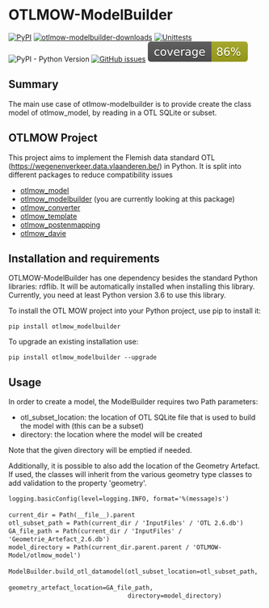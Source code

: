 # OTLMOW-ModelBuilder
[![PyPI](https://img.shields.io/pypi/v/otlmow-modelbuilder?label=latest%20release)](https://pypi.org/project/otlmow-modelbuilder/)
[![otlmow-modelbuilder-downloads](https://img.shields.io/pypi/dm/otlmow-modelbuilder)](https://pypi.org/project/otlmow-modelbuilder/)
[![Unittests](https://github.com/davidvlaminck/OTLMOW-ModelBuilder/actions/workflows/unittest.yml/badge.svg)](https://github.com/davidvlaminck/OTLMOW-ModelBuilder/actions/workflows/unittest.yml)
![PyPI - Python Version](https://img.shields.io/pypi/pyversions/otlmow-modelbuilder)
[![GitHub issues](https://img.shields.io/github/issues/davidvlaminck/OTLMOW-ModelBuilder)](https://github.com/davidvlaminck/OTLMOW-ModelBuilder/issues)
[![coverage](https://github.com/davidvlaminck/OTLMOW-Model/blob/master/UnitTests/coverage.svg)](https://htmlpreview.github.io/?https://github.com/davidvlaminck/OTLMOW-Model/blob/master/UnitTests/htmlcov/index.html)

## Summary
The main use case of otlmow-modelbuilder is to provide create the class model of otlmow_model, by reading in a OTL SQLite or subset.

## OTLMOW Project 
This project aims to implement the Flemish data standard OTL (https://wegenenverkeer.data.vlaanderen.be/) in Python.
It is split into different packages to reduce compatibility issues
- [otlmow_model](https://github.com/davidvlaminck/OTLMOW-Model) 
- [otlmow_modelbuilder](https://github.com/davidvlaminck/OTLMOW-ModelBuilder)  (you are currently looking at this package)
- [otlmow_converter](https://github.com/davidvlaminck/OTLMOW-Converter) 
- [otlmow_template](https://github.com/davidvlaminck/OTLMOW-Template) 
- [otlmow_postenmapping](https://github.com/davidvlaminck/OTLMOW-PostenMapping)
- [otlmow_davie](https://github.com/davidvlaminck/OTLMOW-DAVIE) 

## Installation and requirements
OTLMOW-ModelBuilder has one dependency besides the standard Python libraries: rdflib. It will be automatically installed when installing this library. 
Currently, you need at least Python version 3.6 to use this library.

To install the OTL MOW project into your Python project, use pip to install it:
``` 
pip install otlmow_modelbuilder
```
To upgrade an existing installation use:
``` 
pip install otlmow_modelbuilder --upgrade
```

## Usage
In order to create a model, the ModelBuilder requires two Path parameters: 
- otl_subset_location: the location of OTL SQLite file that is used to build the model with (this can be a subset)
- directory: the location where the model will be created

Note that the given directory will be emptied if needed. 

Additionally, it is possible to also add the location of the Geometry Artefact. If used, the classes will inherit from the various geometry type classes to add validation to the property 'geometry'.
```
logging.basicConfig(level=logging.INFO, format='%(message)s')

current_dir = Path(__file__).parent
otl_subset_path = Path(current_dir / 'InputFiles' / 'OTL 2.6.db')
GA_file_path = Path(current_dir / 'InputFiles' / 'Geometrie_Artefact_2.6.db')
model_directory = Path(current_dir.parent.parent / 'OTLMOW-Model/otlmow_model')

ModelBuilder.build_otl_datamodel(otl_subset_location=otl_subset_path,
                                 geometry_artefact_location=GA_file_path,
                                 directory=model_directory)
```